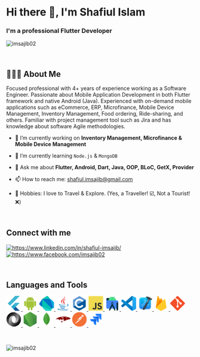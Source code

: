 # Hi there 👋, I'm Shafiul Islam
### I'm a professional Flutter Developer

<p align="left"> <img src="https://komarev.com/ghpvc/?username=imsajib02&label=Profile%20views&color=0e75b6&style=flat" alt="imsajib02" /> </p>


&nbsp;
## 👨🏻‍💻 About Me
Focused professional with 4+ years of experience working as a Software Engineer. Passionate about Mobile Application Development in both Flutter framework and native Android (Java). Experienced with on-demand mobile applications such as eCommerce, ERP, Microfinance, Mobile Device Management, Inventory Management, Food ordering, Ride-sharing, and others. Familiar with project management tool such as Jira and has knowledge about software Agile methodologies.

- 🔭 I’m currently working on **Inventory Management, Microfinance & Mobile Device Management**

- 🌱 I’m currently learning `Node.js` & `MongoDB`

- 💬 Ask me about **Flutter, Android, Dart, Java, OOP, BLoC, GetX, Provider**

- 📫 How to reach me: [shafiul.imsajib@gmail.com](shafiul.imsajib@gmail.com)

- 🎨 Hobbies: I love to Travel & Explore. (Yes, a Traveller! ☑️, Not a Tourist! ❌)


&nbsp;
## Connect with me
<p align="left">
<a href="https://www.linkedin.com/in/shafiul-imsajib/" target="blank"><img align="center" src="https://raw.githubusercontent.com/rahuldkjain/github-profile-readme-generator/master/src/images/icons/Social/linked-in-alt.svg" alt="https://www.linkedin.com/in/shafiul-imsajib/" height="30" width="40" /></a>
<a href="https://www.facebook.com/imsajib02" target="blank"><img align="center" src="https://raw.githubusercontent.com/rahuldkjain/github-profile-readme-generator/master/src/images/icons/Social/facebook.svg" alt="https://www.facebook.com/imsajib02" height="30" width="40" /></a>
</p>


&nbsp;
## Languages and Tools
<p align="left"> <a href="https://flutter.dev" target="_blank"> <img src="https://raw.githubusercontent.com/devicons/devicon/master/icons/flutter/flutter-original.svg" alt="flutter" width="40" height="40"/> </a> <a href="https://developer.android.com" target="_blank"> <img src="https://raw.githubusercontent.com/devicons/devicon/master/icons/android/android-original.svg" alt="android" width="40" height="40"/> </a> <a href="https://dart.dev" target="_blank"> <img src="https://raw.githubusercontent.com/devicons/devicon/master/icons/dart/dart-original.svg" alt="dart" width="40" height="40"/> </a> <a href="https://www.w3schools.com/java/" target="_blank"> <img src="https://raw.githubusercontent.com/devicons/devicon/master/icons/java/java-original.svg" alt="java" width="40" height="40"/> </a> <a href="https://www.cprogramming.com/" target="_blank"> <img src="https://raw.githubusercontent.com/devicons/devicon/master/icons/c/c-original.svg" alt="c" width="40" height="40"/> </a> <a href="https://www.w3schools.com/js/" target="_blank"> <img src="https://raw.githubusercontent.com/devicons/devicon/master/icons/javascript/javascript-original.svg" alt="javascript" width="40" height="40"/> </a> <a href="https://developer.android.com/studio/install/" target="_blank"> <img src="https://raw.githubusercontent.com/devicons/devicon/master/icons/androidstudio/androidstudio-original.svg" alt="androidstudio" width="40" height="40"/> </a> <a href="https://code.visualstudio.com/" target="_blank"> <img src="https://raw.githubusercontent.com/devicons/devicon/master/icons/vscode/vscode-original.svg" alt="vscode" width="40" height="40"/> </a> <a href="https://developer.apple.com/xcode/" target="_blank"> <img src="https://raw.githubusercontent.com/devicons/devicon/master/icons/xcode/xcode-original.svg" alt="xcode" width="40" height="40"/> </a> <a href="https://firebase.google.com/" target="_blank"> <img src="https://raw.githubusercontent.com/devicons/devicon/master/icons/firebase/firebase-original.svg" alt="firebase" width="40" height="40"/> </a> <a href="https://git-scm.com/" target="_blank"> <img src="https://raw.githubusercontent.com/devicons/devicon/master/icons/git/git-original.svg" alt="git" width="40" height="40"/> </a> <a href="https://www.json.org/" target="_blank"> <img src="https://raw.githubusercontent.com/devicons/devicon/master/icons/json/json-original.svg" alt="json" width="40" height="40"/> </a> <a href="https://nodejs.org" target="_blank"> <img src="https://raw.githubusercontent.com/devicons/devicon/master/icons/nodejs/nodejs-original.svg" alt="nodejs" width="40" height="40"/> </a> <a href="https://www.mongodb.com/" target="_blank"> <img src="https://raw.githubusercontent.com/devicons/devicon/master/icons/mongodb/mongodb-original.svg" alt="mongodb" width="40" height="40"/> </a> <a href="[https://www.mongodb.com](https://mongoosejs.com)/" target="_blank"> <img src="https://raw.githubusercontent.com/devicons/devicon/master/icons/mongoose/mongoose-original.svg" alt="mongoose" width="40" height="40"/> </a> <a href="https://postman.com" target="_blank"> <img src="https://raw.githubusercontent.com/devicons/devicon/master/icons/postman/postman-original.svg" alt="postman" width="40" height="40"/> </a> <a href="https://www.atlassian.com/software/jira/" target="_blank"> <img src="https://raw.githubusercontent.com/devicons/devicon/master/icons/jira/jira-original.svg" alt="jira" width="40" height="40"/> </a> </p>


&nbsp;
<p><img align="left" src="https://github-readme-stats.vercel.app/api/top-langs?username=imsajib02&show_icons=true&locale=en&layout=compact" alt="imsajib02" /></p>

